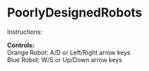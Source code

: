 # PoorlyDesignedRobots

Instructions:

**Controls:** <br>
  Orange Robot:   A/D or Left/Right arrow keys  <br>
  Blue Robot:     W/S or Up/Down arrow keys  <br>

